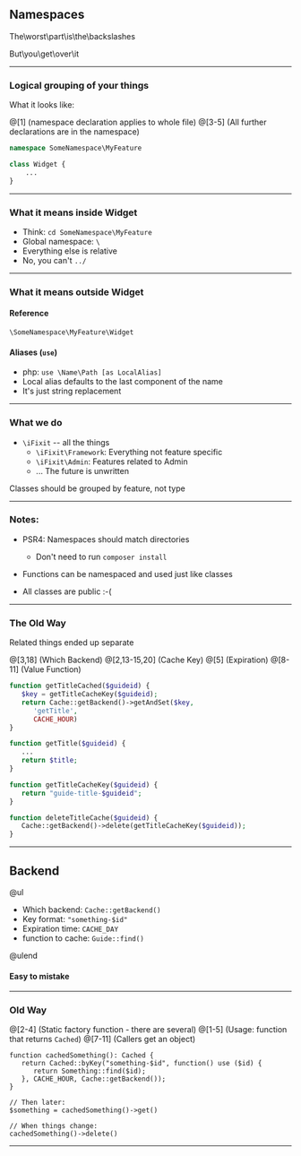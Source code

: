 ## Namespaces

The\worst\part\is\the\backslashes

But\you\get\over\it

---

### Logical grouping of your things

What it looks like:

@[1] (namespace declaration applies to whole file)
@[3-5] (All further declarations are in the namespace)
```php
namespace SomeNamespace\MyFeature

class Widget {
    ...
}
```

---

### What it means inside Widget

* Think:  `cd SomeNamespace\MyFeature`
* Global namespace:  `\`
* Everything else is relative
* No, you can't  `../`

---

### What it means outside Widget

#### Reference
`\SomeNamespace\MyFeature\Widget`

#### Aliases (`use`)
   * php: `use \Name\Path [as LocalAlias]`
   * Local alias defaults to the last component of the name
   * It's just string replacement

---

### What we do

* `\iFixit` -- all the things
   * `\iFixit\Framework`: Everything not feature specific
   * `\iFixit\Admin`: Features related to Admin
   * ... The future is unwritten

Classes should be grouped by feature, not type

---

### Notes:

* PSR4: Namespaces should match directories
  * Don't need to run  `composer install`
* Functions can be namespaced and used just like classes

* All classes are public :-(

---

### The Old Way
Related things ended up separate

@[3,18] (Which Backend)
@[2,13-15,20] (Cache Key)
@[5] (Expiration)
@[8-11] (Value Function)

```php
function getTitleCached($guideid) {
   $key = getTitleCacheKey($guideid);
   return Cache::getBackend()->getAndSet($key,
      'getTitle',
      CACHE_HOUR)
}

function getTitle($guideid) {
   ...
   return $title;
}

function getTitleCacheKey($guideid) {
   return "guide-title-$guideid";
}

function deleteTitleCache($guideid) {
   Cache::getBackend()->delete(getTitleCacheKey($guideid));
}
```



---
## Backend


@ul

* Which backend: `Cache::getBackend()`
* Key format: `"something-$id"`
* Expiration time: `CACHE_DAY`
* function to cache: `Guide::find()`

@ulend

#### Easy to mistake

---

### Old Way

@[2-4] (Static factory function - there are several)
@[1-5] (Usage: function that returns `Cached`)
@[7-11] (Callers get an object)
```php5
function cachedSomething(): Cached {
   return Cached::byKey("something-$id", function() use ($id) {
      return Something::find($id);
   }, CACHE_HOUR, Cache::getBackend());
}

// Then later:
$something = cachedSomething()->get()

// When things change:
cachedSomething()->delete()
```

---

